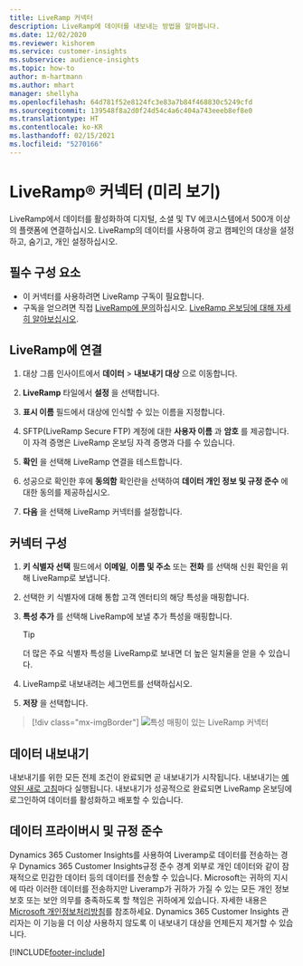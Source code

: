 ```yaml
---
title: LiveRamp 커넥터
description: LiveRamp에 데이터를 내보내는 방법을 알아봅니다.
ms.date: 12/02/2020
ms.reviewer: kishorem
ms.service: customer-insights
ms.subservice: audience-insights
ms.topic: how-to
author: m-hartmann
ms.author: mhart
manager: shellyha
ms.openlocfilehash: 64d781f52e8124fc3e83a7b84f468830c5249cfd
ms.sourcegitcommit: 139548f8a2d0f24d54c4a6c404a743eeeb8ef8e0
ms.translationtype: HT
ms.contentlocale: ko-KR
ms.lasthandoff: 02/15/2021
ms.locfileid: "5270166"
---
```

# <a name="liverampreg-connector-preview"></a>LiveRamp&reg; 커넥터 (미리 보기)

LiveRamp에서 데이터를 활성화하여 디지털, 소셜 및 TV 에코시스템에서 500개 이상의 플랫폼에 연결하십시오. LiveRamp의 데이터를 사용하여 광고 캠페인의 대상을 설정하고, 숨기고, 개인 설정하십시오.

## <a name="prerequisites"></a>필수 구성 요소

- 이 커넥터를 사용하려면 LiveRamp 구독이 필요합니다.
- 구독을 얻으려면 직접 [LiveRamp에 문의](https://liveramp.com/contact/)하십시오. [LiveRamp 온보딩에 대해 자세히 알아보십시오](https://liveramp.com/our-platform/data-onboarding/).

## <a name="connect-to-liveramp"></a>LiveRamp에 연결

1. 대상 그룹 인사이트에서 **데이터** > **내보내기 대상** 으로 이동합니다.

1. **LiveRamp** 타일에서 **설정** 을 선택합니다.

1. **표시 이름** 필드에서 대상에 인식할 수 있는 이름을 지정합니다.

1. SFTP(LiveRamp Secure FTP) 계정에 대한 **사용자 이름** 과 **암호** 를 제공합니다.
이 자격 증명은 LiveRamp 온보딩 자격 증명과 다를 수 있습니다.

1. **확인** 을 선택해 LiveRamp 연결을 테스트합니다.

1. 성공으로 확인한 후에 **동의함** 확인란을 선택하여 **데이터 개인 정보 및 규정 준수** 에 대한 동의를 제공하십시오.

1. **다음** 을 선택해 LiveRamp 커넥터를 설정합니다.

## <a name="configure-the-connector"></a>커넥터 구성

1. **키 식별자 선택** 필드에서 **이메일**, **이름 및 주소** 또는 **전화** 를 선택해 신원 확인을 위해 LiveRamp로 보냅니다.

1. 선택한 키 식별자에 대해 통합 고객 엔터티의 해당 특성을 매핑합니다.

1. **특성 추가** 를 선택해 LiveRamp에 보낼 추가 특성을 매핑합니다.

   > [!TIP]
   > 더 많은 주요 식별자 특성을 LiveRamp로 보내면 더 높은 일치율을 얻을 수 있습니다.

1. LiveRamp로 내보내려는 세그먼트를 선택하십시오.

1. **저장** 을 선택합니다.

> [!div class="mx-imgBorder"]
> ![특성 매핑이 있는 LiveRamp 커넥터](media/export-liveramp-segments.png "특성 매핑이 있는 LiveRamp 커넥터")

## <a name="export-the-data"></a>데이터 내보내기

내보내기를 위한 모든 전제 조건이 완료되면 곧 내보내기가 시작됩니다. 내보내기는 [예약된 새로 고침](system.md#schedule-tab)마다 실행됩니다.
내보내기가 성공적으로 완료되면 LiveRamp 온보딩에 로그인하여 데이터를 활성화하고 배포할 수 있습니다.

## <a name="data-privacy-and-compliance"></a>데이터 프라이버시 및 규정 준수

Dynamics 365 Customer Insights를 사용하여 Liveramp로 데이터를 전송하는 경우 Dynamics 365 Customer Insights규정 준수 경계 외부로 개인 데이터와 같이 잠재적으로 민감한 데이터 등의 데이터를 전송할 수 있습니다. Microsoft는 귀하의 지시에 따라 이러한 데이터를 전송하지만 Liveramp가 귀하가 가질 수 있는 모든 개인 정보 보호 또는 보안 의무를 충족하도록 할 책임은 귀하에게 있습니다. 자세한 내용은 [Microsoft 개인정보처리방침](https://go.microsoft.com/fwlink/?linkid=396732)를 참조하세요.
Dynamics 365 Customer Insights 관리자는 이 기능을 더 이상 사용하지 않도록 이 내보내기 대상을 언제든지 제거할 수 있습니다.

[!INCLUDE[footer-include](../includes/footer-banner.md)]